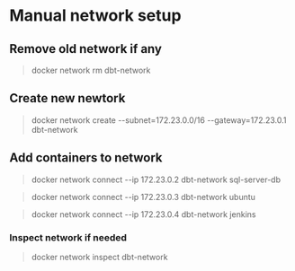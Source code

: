 # Manual network setup

## Remove old network if any

> docker network rm dbt-network 


## Create new newtork

> docker network create --subnet=172.23.0.0/16 --gateway=172.23.0.1 dbt-network 


## Add containers to network

> docker network connect --ip 172.23.0.2 dbt-network sql-server-db

> docker network connect --ip 172.23.0.3 dbt-network ubuntu

> docker network connect --ip 172.23.0.4 dbt-network jenkins


### Inspect network if needed

> docker network inspect dbt-network


